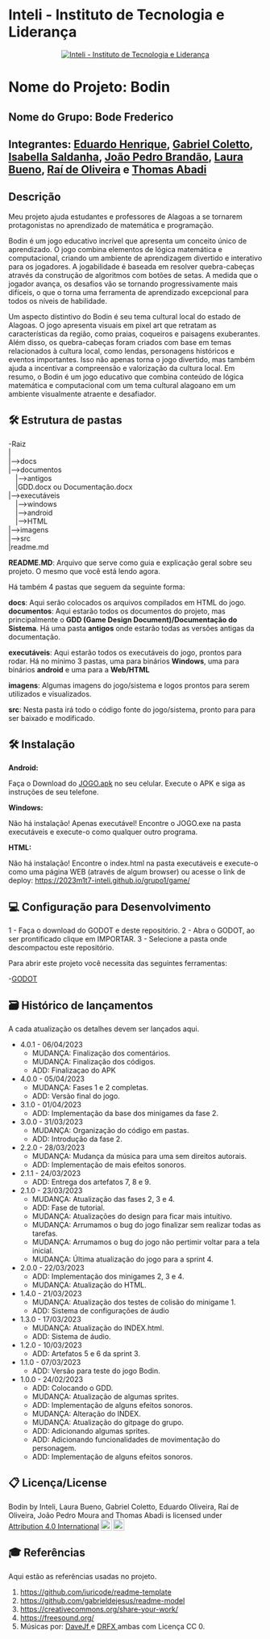 # Inteli - Instituto de Tecnologia e Liderança 

<p align="center">
<a href= "https://www.inteli.edu.br/"><img src="https://www.inteli.edu.br/wp-content/uploads/2021/08/20172028/marca_1-2.png" alt="Inteli - Instituto de Tecnologia e Liderança" border="0"></a>
</p>

# Nome do Projeto: Bodin

## Nome do Grupo: Bode Frederico

## Integrantes: <a href="https://www.linkedin.com/in/eduardo-hos/">Eduardo Henrique</a>, <a href="https://www.linkedin.com/in/gabrielcolettosilva/">Gabriel Coletto</a>, <a href="https://www.linkedin.com/in/isabella-fernandes-saldanha-138a631b4/">Isabella Saldanha</a>, <a href="https://www.linkedin.com/in/jo%C3%A3o-pedro-brand%C3%A3o-de-moura-338636215/">João Pedro Brandão</a>, <a href="https://www.linkedin.com/in/laura-padilha-bueno-b358419a/">Laura Bueno</a>, <a href="https://www.linkedin.com/in/raideoliveira/">Raí de Oliveira</a> e <a href="https://www.linkedin.com/in/thomas-abadi-4a44a1264">Thomas Abadi</a>

## Descrição

Meu projeto ajuda estudantes e professores de Alagoas a se tornarem protagonistas no aprendizado de matemática e programação.
<p align="center">

Bodin é um jogo educativo incrível que apresenta um conceito único de aprendizado. O jogo combina elementos de lógica matemática e computacional, criando um ambiente de aprendizagem divertido e interativo para os jogadores. A jogabilidade é baseada em resolver quebra-cabeças através da construção de algoritmos com botões de setas. A medida que o jogador avança, os desafios vão se tornando progressivamente mais difíceis, o que o torna uma ferramenta de aprendizado excepcional para todos os níveis de habilidade.

Um aspecto distintivo do Bodin é seu tema cultural local do estado de Alagoas. O jogo apresenta visuais em pixel art que retratam as características da região, como praias, coqueiros e paisagens exuberantes. Além disso, os quebra-cabeças foram criados com base em temas relacionados à cultura local, como lendas, personagens históricos e eventos importantes. Isso não apenas torna o jogo divertido, mas também ajuda a incentivar a compreensão e valorização da cultura local. Em resumo, o Bodin é um jogo educativo que combina conteúdo de lógica matemática e computacional com um tema cultural alagoano em um ambiente visualmente atraente e desafiador.




## 🛠 Estrutura de pastas

-Raiz<br>
|<br>
|-->docs<br>
|-->documentos<br>
  &emsp;|-->antigos<br>
  &emsp;|GDD.docx ou Documentação.docx<br>
|-->executáveis<br>
  &emsp;|-->windows<br>
  &emsp;|-->android<br>
  &emsp;|-->HTML<br>
|-->imagens<br>
|-->src<br>
|readme.md<br>

<b>README.MD</b>: Arquivo que serve como guia e explicação geral sobre seu projeto. O mesmo que você está lendo agora.

Há também 4 pastas que seguem da seguinte forma:

<b>docs</b>: Aqui serão colocados os arquivos compilados em HTML do jogo.
<b>documentos</b>: Aqui estarão todos os documentos do projeto, mas principalmente o <b>GDD (Game Design Document)/Documentação do Sistema</b>. Há uma pasta <b>antigos</b> onde estarão todas as versões antigas da documentação.

<b>executáveis</b>: Aqui estarão todos os executáveis do jogo, prontos para rodar. Há no mínimo 3 pastas, uma para binários <b>Windows</b>, uma para binários <b>android</b> e uma para a <b>Web/HTML</b>

<b>imagens</b>: Algumas imagens do jogo/sistema e logos prontos para serem utilizados e visualizados.

<b>src</b>: Nesta pasta irá todo o código fonte do jogo/sistema, pronto para para ser baixado e modificado.

## 🛠 Instalação

<b>Android:</b>

Faça o Download do <a href="./execut%C3%A1veis/Android/Bodin.apk">JOGO.apk</a> no seu celular.
Execute o APK e siga as instruções de seu telefone.

<b>Windows:</b>

Não há instalação! Apenas executável!
Encontre o JOGO.exe na pasta executáveis e execute-o como qualquer outro programa.

<b>HTML:</b>

Não há instalação!
Encontre o index.html na pasta executáveis e execute-o como uma página WEB (através de algum browser) ou acesse o link de deploy: https://2023m1t7-inteli.github.io/grupo1/game/

## 💻 Configuração para Desenvolvimento

1 - Faça o download do GODOT e deste repositório.
2 - Abra o GODOT, ao ser prontificado clique em IMPORTAR.
3 - Selecione a pasta onde descompactou este repositório.

Para abrir este projeto você necessita das seguintes ferramentas:

-<a href="https://godotengine.org/download">GODOT</a>

## 🗃 Histórico de lançamentos

A cada atualização os detalhes devem ser lançados aqui.
  
* 4.0.1 - 06/04/2023
    * MUDANÇA: Finalização dos comentários.
    * MUDANÇA: Finalização dos códigos.
    * ADD: Finalizaçao do APK
* 4.0.0 - 05/04/2023
    * MUDANÇA: Fases 1 e 2 completas.
    * ADD: Versão final do jogo.
* 3.1.0 - 01/04/2023
    * ADD: Implementação da base dos minigames da fase 2.
* 3.0.0 - 31/03/2023
    * MUDANÇA: Organização do código em pastas.
    * ADD: Introdução da fase 2.
* 2.2.0 - 28/03/2023
    * MUDANÇA: Mudança da música para uma sem direitos autorais.
    * ADD: Implementação de mais efeitos sonoros.
* 2.1.1 - 24/03/2023
    * ADD: Entrega dos artefatos 7, 8 e 9.
* 2.1.0 - 23/03/2023
    * MUDANÇA: Atualização das fases 2, 3 e 4.
    * ADD: Fase de tutorial.
    * MUDANÇA: Atualizações do design para ficar mais intuitivo.
    * MUDANÇA: Arrumamos o bug do jogo finalizar sem realizar todas as tarefas.
    * MUDANÇA: Arrumamos o bug do jogo não pertimir voltar para a tela inicial.
    * MUDANÇA: Última atualização do jogo para a sprint 4. 
* 2.0.0 - 22/03/2023
    * ADD: Implementação dos minigames 2, 3 e 4.
    * MUDANÇA: Atualização do HTML.
* 1.4.0 - 21/03/2023
    * MUDANÇA: Atualização dos testes de colisão do minigame 1.
    * ADD: Sistema de configurações de áudio
* 1.3.0 - 17/03/2023
    * MUDANÇA: Atualização do INDEX.html.
    * ADD: Sistema de áudio.
* 1.2.0 - 10/03/2023
    * ADD: Artefatos 5 e 6 da sprint 3.
* 1.1.0 - 07/03/2023
    * ADD: Versão para teste do jogo Bodin.
* 1.0.0 - 24/02/2023
    * ADD: Colocando o GDD.
    * MUDANÇA: Atualização de algumas sprites.
    * ADD: Implementação de alguns efeitos sonoros.
    * MUDANÇA: Alteração do INDEX.
    * MUDANÇA: Atualização do gitpage do grupo.
    * ADD: Adicionando algumas sprites.
    * ADD: Adicionando funcionalidades de movimentação do personagem.
    * ADD: Implementação de alguns efeitos sonoros.

## 📋 Licença/License

<p> Bodin by Inteli, Laura Bueno, Gabriel Coletto, Eduardo Oliveira, Raí de Oliveira, João Pedro Moura and Thomas Abadi is licensed under <a href="http://creativecommons.org/licenses/by/4.0/?ref=chooser-v1" target="_blank" rel="license noopener noreferrer" style="display:inline-block;">Attribution 4.0 International<img style="height:22px!important;margin-left:3px;vertical-align:text-bottom;" src="https://mirrors.creativecommons.org/presskit/icons/cc.svg?ref=chooser-v1"><img style="height:22px!important;margin-left:3px;vertical-align:text-bottom;" src="https://mirrors.creativecommons.org/presskit/icons/by.svg?ref=chooser-v1"></a></p>

## 🎓 Referências

Aqui estão as referências usadas no projeto.

1. <https://github.com/iuricode/readme-template>
2. <https://github.com/gabrieldejesus/readme-model>
3. <https://creativecommons.org/share-your-work/>
4. <https://freesound.org/>
5. Músicas por: <a href="https://freesound.org/people/DaveJf/sounds/616544/"> DaveJf </a> e <a href="https://freesound.org/people/DRFX/sounds/338986/"> DRFX </a> ambas com Licença CC 0.
